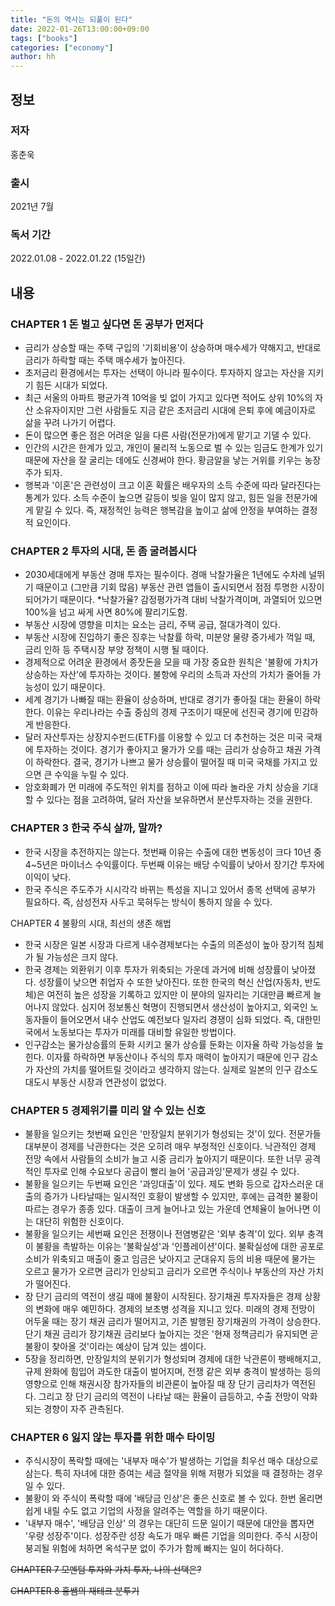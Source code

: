 ```yaml
---
title: "돈의 역사는 되풀이 된다"
date: 2022-01-26T13:00:00+09:00
tags: ["books"]
categories: ["economy"]
author: hh
---
```


## 정보

 ### 저자
 홍춘욱 

 ### 출시
 2021년 7월

 ### 독서 기간 
 2022.01.08 - 2022.01.22 (15일간)


## 내용

### CHAPTER 1 돈 벌고 싶다면 돈 공부가 먼저다
  - 금리가 상승할 때는 주택 구입의 '기회비용'이 상승하며 매수세가 약해지고, 반대로 금리가 하락할 때는 주택 매수세가 높아진다.
  - 초저금리 환경에서는 투자는 선택이 아니라 필수이다. 투자하지 않고는 자산을 지키기 힘든 시대가 되었다.
  - 최근 서울의 아파트 평균가격 10억을 빚 없이 가지고 있다면 적어도 상위 10%의 자산 소유자이지만 그런 사람들도 지금 같은 초저금리 시대에 은퇴 후에 예금이자로 삶을 꾸려 나가기 어렵다.
  - 돈이 많으면 좋은 점은 어려운 일을 다른 사람(전문가)에게 맡기고 기댈 수 있다. 
  - 인간의 시간은 한계가 있고, 개인이 물리적 노동으로 벌 수 있는 임금도 한계가 있기 때문에 자산을 잘 굴리는 데에도 신경써야 한다. 황금알을 낳는 거위를 키우는 농장주가 되자.
  - 행복과 '이혼'은 관련성이 크고 이혼 확률은 배우자의 소득 수준에 따라 달라진다는 통계가 있다. 소득 수준이 높으면 갈등이 빚을 일이 많지 않고, 힘든 일을 전문가에게 맡길 수 있다. 즉, 재정적인 능력은 행복감을 높이고 삶에 안정을 부여하는 결정적 요인이다.

### CHAPTER 2 투자의 시대, 돈 좀 굴려봅시다
 - 2030세대에게 부동산 경매 투자는 필수이다. 경매 낙찰가율은 1년에도 수차례 널뛰기 때문이고 (그만큼 기회 많음) 부동산 관련 앱들이 출시되면서 점점 투명한 시장이 되어가기 때문이다. *낙찰가율? 감정평가가격 대비 낙찰가격이며, 과열되어 있으면 100%을 넘고 싸게 사면 80%에 팔리기도함.
 - 부동산 시장에 영향을 미치는 요소는 금리, 주택 공급, 절대가격이 있다.
 - 부동산 시장에 진입하기 좋은 징후는 낙찰률 하락, 미분양 물량 증가세가 꺽일 때, 금리 인하 등 주택시장 부양 정책이 시행 될 때이다.
 - 경제적으로 어려운 환경에서 종잣돈을 모을 때 가장 중요한 원칙은 '불황에 가치가 상승하는 자산'에 투자하는 것이다. 불항에 우리의 소득과 자산의 가치가 줄어들 가능성이 있기 때문이다.
 - 세계 경기가 나빠질 때는 환율이 상승하며, 반대로 경기가 좋아질 대는 환율이 하락한다. 이유는 우리나라는 수출 중심의 경제 구조이기 때문에 선진국 경기에 민감하게 반응한다.
 - 달러 자산투자는 상장지수펀드(ETF)를 이용할 수 있고 더 추천하는 것은 미국 국채에 투자하는 것이다. 경기가 좋아지고 물가가 오를 때는 금리가 상승하고 채권 가격이 하락한다. 결국, 경기가 나쁘고 물가 상승률이 떨어질 때 미국 국채를 가지고 있으면 큰 수익을 누릴 수 있다.
 - 암호화폐가 먼 미래에 주도적인 위치를 점하고 이에 따라 놀라운 가치 상승을 기대할 수 있다는 점을 고려하여, 달러 자산을 보유하면서 분산투자하는 것을 권한다.


### CHAPTER 3 한국 주식 살까, 말까?
 - 한국 시장을 추전하지는 않는다. 첫번째 이유는 수출에 대한 변동성이 크다 10년 중 4~5년은 마이너스 수익률이다. 두번째 이유는 배당 수익률이 낮아서 장기간 투자에 이익이 낮다.
 - 한국 주식은 주도주가 시시각각 바뀌는 특성을 지니고 있어서 종목 선택에 공부가 필요하다. 즉, 삼성전자 사두고 묵혀두는 방식이 통하지 않을 수 있다.

 CHAPTER 4 불황의 시대, 최선의 생존 해법
 - 한국 시장은 일본 시장과 다르게 내수경제보다는 수출의 의존성이 높아 장기적 침체가 될 가능성은 크지 않다.
 - 한국 경제는 외환위기 이후 투자가 위축되는 가운데 과거에 비해 성장률이 낮아졌다. 성장률이 낮으면 취업자 수 또한 낮아진다. 또한 한국의 혁신 산업(자동차, 반도체)은 여전히 높은 성장을 기록하고 있지만 이 분야의 일자리는 기대만큼 빠르게 늘어나지 않았다. 심지어 정보통신 혁명이 진행되면서 생산성이 높아지고, 외국인 노동자들이 들어오면서 내수 산업도 예전보다 일자리 경쟁이 심화 되었다. 즉, 대한민국에서 노동보다는 투자가 미래를 대비할 유일한 방법이다.
 - 인구감소는 물가상승률의 둔화 시키고 물가 상승률 둔화는 이자율 하락 가능성을 높힌다. 이자률 하락하면 부동산이나 주식의 투자 매력이 높아지기 때문에 인구 감소가 자산의 가치를 떨어트릴 것이라고 생각하지 않는다. 실제로 일본의 인구 감소도 대도시 부동산 시장과 연관성이 없었다.

### CHAPTER 5 경제위기를 미리 알 수 있는 신호
 - 불황을 일으키는 첫번째 요인은 '만장일치 분위기가 형성되는 것'이 있다. 전문가들 대부분이 경제를 낙관한다는 것은 오히려 매우 부정적인 신호이다. 낙관적인 경제 전망 속에서 사람들의 소비가 늘고 시중 금리가 높아지기 때문이다. 또한 너무 공격적인 투자로 인해 수요보다 공급이 빨리 늘어 '공급과잉'문제가 생길 수 있다.
 - 불황을 일으키는 두번째 요인은 '과잉대출'이 있다. 제도 변화 등으로 갑자스러운 대출의 증가가 나타날때는 일시적인 호황이 발생할 수 있지만, 후에는 급격한 불황이 따르는 경우가 종종 있다. 대출이 크게 늘어나고 있는 가운데 연체율이 늘어나면 이는 대단히 위험한 신호이다.
 - 불황을 일으키는 세번째 요인은 전쟁이나 전염병같은 '외부 충격'이 있다. 외부 충격이 불황을 촉발하는 이유는 '불확실성'과 '인플레이션'이다. 불확실성에 대한 공포로 소비가 위축되고 매출이 줄고 임금은 낮아지고 군대유지 등의 비용 때문에 물가는 오르고 물가가 오르면 금리가 인상되고 금리가 오르면 주식이나 부동산의 자산 가치가 떨어진다.
 - 장 단기 금리의 역전이 생길 때에 불황이 시작된다. 장기채권 투자자들은 경제 상황의 변화에 매우 예민하다. 경제의 보초병 성격을 지니고 있다. 미래의 경제 전망이 어두울 때는 장기 채권 금리가 떨어지고, 기존 발행된 장기채권의 가격이 상승한다. 단기 채권 금리가 장기채권 금리보다 높아지는 것은 '현재 정책금리가 유지되면 곧 불황이 찾아올 것'이라는 예상이 담겨 있는 셈이다.
 - 5장을 정리하면, 만장일치의 분위기가 형성되며 경제에 대한 낙관론이 팽배해지고, 규제 완화에 힘입어 과도한 대출이 벌어지며, 전쟁 같은 외부 충격이 발생하는 등의 영향으로 인해 채권시장 참가자들의 비관론이 높아질 때 장 단기 금리차가 역전된다. 그리고 장 단기 금리의 역전이 나타날 때는 환율이 급등하고, 수출 전망이 악화되는 경향이 자주 관측된다. 

### CHAPTER 6 잃지 않는 투자를 위한 매수 타이밍
 - 주식시장이 폭락할 때에는 '내부자 매수'가 발생하는 기업을 최우선 매수 대상으로 삼는다. 특히 자녀에 대한 증여는 세금 절약을 위해 저평가 되었을 때 결정하는 경우일 수 있다.
 - 불황이 와 주식이 폭락할 때에 '배당금 인상'은 좋은 신호로 볼 수 있다. 한번 올리면 쉽게 내릴 수도 없고 기업의 사정을 알려주는 역할을 하기 때문이다.
 - '내부자 매수', '배당금 인상' 의 경우는 대단히 드문 일이기 때문에 대안을 뽑자면 '우량 성장주'이다. 성장주란 성장 속도가 매우 빠른 기업을 의미한다. 주식 시장이 붕괴될 위험에 처하면 옥석구분 없이 주가가 함께 빠지는 일이 허다하다.

~~CHAPTER 7 모멘텀 투자와 가치 투자, 나의 선택은?~~

~~CHAPTER 8 홍쌤의 재테크 분투기~~